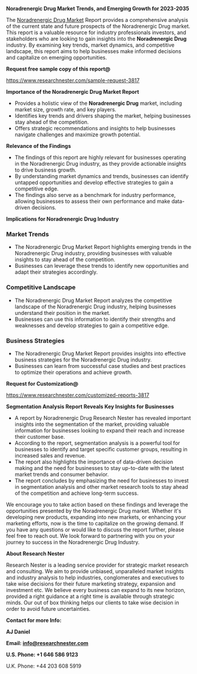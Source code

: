﻿<a name="_hlk168570615"></a><a name="_hlk168498031"></a>**Noradrenergic Drug Market Trends, and Emerging Growth for 2023-2035**

The [Noradrenergic Drug Market](https://www.researchnester.com/reports/noradrenergic-drug-market/3817) Report provides a comprehensive analysis of the current state and future prospects of the Noradrenergic Drug market. This report is a valuable resource for industry professionals investors, and stakeholders who are looking to gain insights into the **Noradrenergic Drug** industry. By examining key trends, market dynamics, and competitive landscape, this report aims to help businesses make informed decisions and capitalize on emerging opportunities.

**Request free sample copy of this report@**

<https://www.researchnester.com/sample-request-3817> 

**Importance of the Noradrenergic Drug Market Report**

- Provides a holistic view of the **Noradrenergic Drug** market, including market size, growth rate, and key players.
- Identifies key trends and drivers shaping the market, helping businesses stay ahead of the competition.
- Offers strategic recommendations and insights to help businesses navigate challenges and maximize growth potential.

**Relevance of the Findings**

- The findings of this report are highly relevant for businesses operating in the Noradrenergic Drug industry, as they provide actionable insights to drive business growth.
- By understanding market dynamics and trends, businesses can identify untapped opportunities and develop effective strategies to gain a competitive edge.
- The findings also serve as a benchmark for industry performance, allowing businesses to assess their own performance and make data-driven decisions.

**Implications for Noradrenergic Drug Industry**
### **Market Trends**
- The Noradrenergic Drug Market Report highlights emerging trends in the Noradrenergic Drug industry, providing businesses with valuable insights to stay ahead of the competition.
- Businesses can leverage these trends to identify new opportunities and adapt their strategies accordingly.
### **Competitive Landscape**
- The Noradrenergic Drug Market Report analyzes the competitive landscape of the Noradrenergic Drug industry, helping businesses understand their position in the market.
- Businesses can use this information to identify their strengths and weaknesses and develop strategies to gain a competitive edge.
### **Business Strategies**
- The Noradrenergic Drug Market Report provides insights into effective business strategies for the Noradrenergic Drug industry.
- Businesses can learn from successful case studies and best practices to optimize their operations and achieve growth.

**Request for Customization@**

<https://www.researchnester.com/customized-reports-3817> 

**Segmentation Analysis Report Reveals Key Insights for Businesses**

- A report by Noradrenergic Drug Research Nester has revealed important insights into the segmentation of the market, providing valuable information for businesses looking to expand their reach and increase their customer base.
- According to the report, segmentation analysis is a powerful tool for businesses to identify and target specific customer groups, resulting in increased sales and revenue.
- The report also highlights the importance of data-driven decision making and the need for businesses to stay up-to-date with the latest market trends and consumer behavior.
- The report concludes by emphasizing the need for businesses to invest in segmentation analysis and other market research tools to stay ahead of the competition and achieve long-term success.

We encourage you to take action based on these findings and leverage the opportunities presented by the Noradrenergic Drug market. Whether it's developing new products, expanding into new markets, or enhancing your marketing efforts, now is the time to capitalize on the growing demand. If you have any questions or would like to discuss the report further, please feel free to reach out. We look forward to partnering with you on your journey to success in the Noradrenergic Drug Industry.

**About Research Nester**

Research Nester is a leading service provider for strategic market research and consulting. We aim to provide unbiased, unparalleled market insights and industry analysis to help industries, conglomerates and executives to take wise decisions for their future marketing strategy, expansion and investment etc. We believe every business can expand to its new horizon, provided a right guidance at a right time is available through strategic minds. Our out of box thinking helps our clients to take wise decision in order to avoid future uncertainties.

**Contact for more Info:**

**AJ Daniel**

**Email: info@researchnester.com**

**U.S. Phone: +1 646 586 9123**

U.K. Phone: +44 203 608 5919



